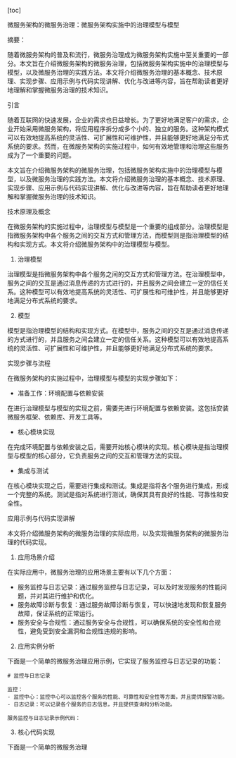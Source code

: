 
[toc]                    
                
                
微服务架构的微服务治理：微服务架构实施中的治理模型与模型

摘要：

随着微服务架构的普及和流行，微服务治理成为微服务架构实施中至关重要的一部分。本文旨在介绍微服务架构的微服务治理，包括微服务架构实施中的治理模型与模型，以及微服务治理的实践方法。本文将介绍微服务治理的基本概念、技术原理、实现步骤、应用示例与代码实现讲解、优化与改进等内容，旨在帮助读者更好地理解和掌握微服务治理的技术知识。

引言

随着互联网的快速发展，企业的需求也日益增长。为了更好地满足客户的需求，企业开始采用微服务架构，将应用程序拆分成多个小的、独立的服务。这种架构模式可以有效地提高系统的灵活性、可扩展性和可维护性，并且能够更好地满足分布式系统的要求。然而，在微服务架构的实施过程中，如何有效地管理和治理这些服务成为了一个重要的问题。

本文旨在介绍微服务架构的微服务治理，包括微服务架构实施中的治理模型与模型，以及微服务治理的实践方法。本文将介绍微服务治理的基本概念、技术原理、实现步骤、应用示例与代码实现讲解、优化与改进等内容，旨在帮助读者更好地理解和掌握微服务治理的技术知识。

技术原理及概念

在微服务架构的实施过程中，治理模型与模型是一个重要的组成部分。治理模型是指微服务架构中各个服务之间的交互方式和管理方法，而模型则是指治理模型的结构和实现方式。本文将介绍微服务架构中的治理模型与模型。

1. 治理模型

治理模型是指微服务架构中各个服务之间的交互方式和管理方法。在治理模型中，服务之间的交互是通过消息传递的方式进行的，并且服务之间会建立一定的信任关系。这种模型可以有效地提高系统的灵活性、可扩展性和可维护性，并且能够更好地满足分布式系统的要求。

2. 模型

模型是指治理模型的结构和实现方式。在模型中，服务之间的交互是通过消息传递的方式进行的，并且服务之间会建立一定的信任关系。这种模型可以有效地提高系统的灵活性、可扩展性和可维护性，并且能够更好地满足分布式系统的要求。

实现步骤与流程

在微服务架构的实施过程中，治理模型与模型的实现步骤如下：

- 准备工作：环境配置与依赖安装

在进行治理模型与模型的实现之前，需要先进行环境配置与依赖安装。这包括安装微服务框架、依赖库、开发工具等。

- 核心模块实现

在完成环境配置与依赖安装之后，需要开始核心模块的实现。核心模块是指治理模型与模型的核心部分，它负责服务之间的交互和管理方法的实现。

- 集成与测试

在核心模块实现之后，需要进行集成和测试。集成是指将各个服务进行集成，形成一个完整的系统。测试是指对系统进行测试，确保其具有良好的性能、可靠性和安全性。

应用示例与代码实现讲解

本文将介绍微服务架构的微服务治理的实际应用，以及实现微服务架构的微服务治理的代码实现。

1. 应用场景介绍

在实际应用中，微服务治理的应用场景主要有以下几个方面：

- 服务监控与日志记录：通过服务监控与日志记录，可以及时发现服务的性能问题，并对其进行维护和优化。
- 服务故障诊断与恢复：通过服务故障诊断与恢复，可以快速地发现和恢复服务故障，保证系统的正常运行。
- 服务安全与合规性：通过服务安全与合规性，可以确保系统的安全性和合规性，避免受到安全漏洞和合规性违规的影响。

2. 应用实例分析

下面是一个简单的微服务治理应用示例，它实现了服务监控与日志记录的功能：

```
# 监控与日志记录

监控：
- 监控中心：监控中心可以监控各个服务的性能、可靠性和安全性等方面，并且提供报警功能。
- 日志记录：可以记录各个服务的日志信息，并且提供查询和分析功能。

服务监控与日志记录示例代码：
```

3. 核心代码实现

下面是一个简单的微服务治理

